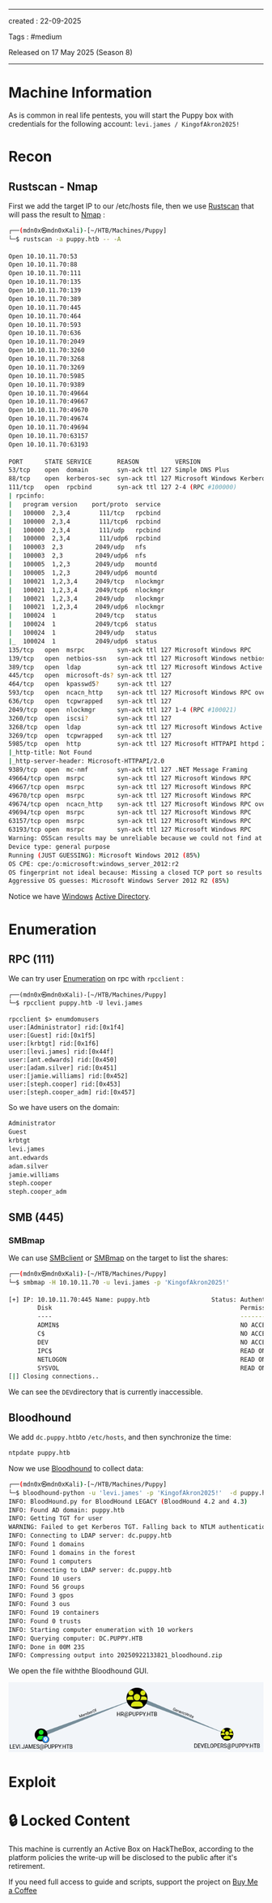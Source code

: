 - - - 
created : 22-09-2025 

Tags : #medium 

Released on 17 May 2025 (Season 8)
- - - 
# Machine Information

As is common in real life pentests, you will start the Puppy box with credentials for the following account: `levi.james / KingofAkron2025!`
# Recon
## Rustscan - Nmap

First we add the target IP to our /etc/hosts file, then we use [Rustscan](../../../3%20-%20Tags/Hacking%20Tools/Rustscan.md) that will pass the result to [Nmap](../../../3%20-%20Tags/Hacking%20Tools/Nmap.md) :

```bash
┌──(mdn0x㉿mdn0xKali)-[~/HTB/Machines/Puppy]
└─$ rustscan -a puppy.htb -- -A 

Open 10.10.11.70:53
Open 10.10.11.70:88
Open 10.10.11.70:111
Open 10.10.11.70:135
Open 10.10.11.70:139
Open 10.10.11.70:389
Open 10.10.11.70:445
Open 10.10.11.70:464
Open 10.10.11.70:593
Open 10.10.11.70:636
Open 10.10.11.70:2049
Open 10.10.11.70:3260
Open 10.10.11.70:3268
Open 10.10.11.70:3269
Open 10.10.11.70:5985
Open 10.10.11.70:9389
Open 10.10.11.70:49664
Open 10.10.11.70:49667
Open 10.10.11.70:49670
Open 10.10.11.70:49674
Open 10.10.11.70:49694
Open 10.10.11.70:63157
Open 10.10.11.70:63193

PORT      STATE SERVICE       REASON          VERSION
53/tcp    open  domain        syn-ack ttl 127 Simple DNS Plus
88/tcp    open  kerberos-sec  syn-ack ttl 127 Microsoft Windows Kerberos (server time: 2025-09-22 16:45:24Z)
111/tcp   open  rpcbind       syn-ack ttl 127 2-4 (RPC #100000)
| rpcinfo: 
|   program version    port/proto  service
|   100000  2,3,4        111/tcp   rpcbind
|   100000  2,3,4        111/tcp6  rpcbind
|   100000  2,3,4        111/udp   rpcbind
|   100000  2,3,4        111/udp6  rpcbind
|   100003  2,3         2049/udp   nfs
|   100003  2,3         2049/udp6  nfs
|   100005  1,2,3       2049/udp   mountd
|   100005  1,2,3       2049/udp6  mountd
|   100021  1,2,3,4     2049/tcp   nlockmgr
|   100021  1,2,3,4     2049/tcp6  nlockmgr
|   100021  1,2,3,4     2049/udp   nlockmgr
|   100021  1,2,3,4     2049/udp6  nlockmgr
|   100024  1           2049/tcp   status
|   100024  1           2049/tcp6  status
|   100024  1           2049/udp   status
|_  100024  1           2049/udp6  status
135/tcp   open  msrpc         syn-ack ttl 127 Microsoft Windows RPC
139/tcp   open  netbios-ssn   syn-ack ttl 127 Microsoft Windows netbios-ssn
389/tcp   open  ldap          syn-ack ttl 127 Microsoft Windows Active Directory LDAP (Domain: PUPPY.HTB0., Site: Default-First-Site-Name)
445/tcp   open  microsoft-ds? syn-ack ttl 127
464/tcp   open  kpasswd5?     syn-ack ttl 127
593/tcp   open  ncacn_http    syn-ack ttl 127 Microsoft Windows RPC over HTTP 1.0
636/tcp   open  tcpwrapped    syn-ack ttl 127
2049/tcp  open  nlockmgr      syn-ack ttl 127 1-4 (RPC #100021)
3260/tcp  open  iscsi?        syn-ack ttl 127
3268/tcp  open  ldap          syn-ack ttl 127 Microsoft Windows Active Directory LDAP (Domain: PUPPY.HTB0., Site: Default-First-Site-Name)
3269/tcp  open  tcpwrapped    syn-ack ttl 127
5985/tcp  open  http          syn-ack ttl 127 Microsoft HTTPAPI httpd 2.0 (SSDP/UPnP)
|_http-title: Not Found
|_http-server-header: Microsoft-HTTPAPI/2.0
9389/tcp  open  mc-nmf        syn-ack ttl 127 .NET Message Framing
49664/tcp open  msrpc         syn-ack ttl 127 Microsoft Windows RPC
49667/tcp open  msrpc         syn-ack ttl 127 Microsoft Windows RPC
49670/tcp open  msrpc         syn-ack ttl 127 Microsoft Windows RPC
49674/tcp open  ncacn_http    syn-ack ttl 127 Microsoft Windows RPC over HTTP 1.0
49694/tcp open  msrpc         syn-ack ttl 127 Microsoft Windows RPC
63157/tcp open  msrpc         syn-ack ttl 127 Microsoft Windows RPC
63193/tcp open  msrpc         syn-ack ttl 127 Microsoft Windows RPC
Warning: OSScan results may be unreliable because we could not find at least 1 open and 1 closed port
Device type: general purpose
Running (JUST GUESSING): Microsoft Windows 2012 (85%)
OS CPE: cpe:/o:microsoft:windows_server_2012:r2
OS fingerprint not ideal because: Missing a closed TCP port so results incomplete
Aggressive OS guesses: Microsoft Windows Server 2012 R2 (85%)

```

Notice we have [Windows](../../../3%20-%20Tags/Hacking%20Concepts/Windows.md) [Active Directory](../../../3%20-%20Tags/Hacking%20Concepts/Active%20Directory.md).
# Enumeration
## RPC (111)

We can try user [Enumeration](../../../3%20-%20Tags/Hacking%20Concepts/Enumeration.md) on rpc with `rpcclient` :

```shell
┌──(mdn0x㉿mdn0xKali)-[~/HTB/Machines/Puppy]
└─$ rpcclient puppy.htb -U levi.james

rpcclient $> enumdomusers
user:[Administrator] rid:[0x1f4]
user:[Guest] rid:[0x1f5]
user:[krbtgt] rid:[0x1f6]
user:[levi.james] rid:[0x44f]
user:[ant.edwards] rid:[0x450]
user:[adam.silver] rid:[0x451]
user:[jamie.williams] rid:[0x452]
user:[steph.cooper] rid:[0x453]
user:[steph.cooper_adm] rid:[0x457]
```

So we have users on the domain:

```bash
Administrator  
Guest  
krbtgt  
levi.james  
ant.edwards  
adam.silver  
jamie.williams  
steph.cooper  
steph.cooper_adm  
```
## SMB (445)
### SMBmap

We can use [SMBclient](../../../3%20-%20Tags/Hacking%20Tools/SMBclient.md) or [SMBmap](../../../3%20-%20Tags/SMBmap.md) on the target to list the shares:

```bash
┌──(mdn0x㉿mdn0xKali)-[~/HTB/Machines/Puppy]
└─$ smbmap -H 10.10.11.70 -u levi.james -p 'KingofAkron2025!' 

[+] IP: 10.10.11.70:445 Name: puppy.htb                 Status: Authenticated
        Disk                                                    Permissions     Comment
        ----                                                    -----------     -------
        ADMIN$                                                  NO ACCESS       Remote Admin
        C$                                                      NO ACCESS       Default share
        DEV                                                     NO ACCESS       DEV-SHARE for PUPPY-DEVS
        IPC$                                                    READ ONLY       Remote IPC
        NETLOGON                                                READ ONLY       Logon server share 
        SYSVOL                                                  READ ONLY       Logon server share 
[|] Closing connections..                                                                                            [/] Closing connections..                                                                                            [-] Closing connections..                                                                                            [*] Closed 1 connections        
```

We can see the `DEV`directory that is currently inaccessible.
## Bloodhound

We add `dc.puppy.htb`to `/etc/hosts`, and then synchronize the time:

```bash
ntpdate puppy.htb
```

Now we use [Bloodhound](../../../3%20-%20Tags/Hacking%20Tools/Bloodhound.md) to collect data:

```bash
┌──(mdn0x㉿mdn0xKali)-[~/HTB/Machines/Puppy]
└─$ bloodhound-python -u 'levi.james' -p 'KingofAkron2025!'  -d puppy.htb -ns 10.10.11.70 -c All --zip
INFO: BloodHound.py for BloodHound LEGACY (BloodHound 4.2 and 4.3)
INFO: Found AD domain: puppy.htb
INFO: Getting TGT for user
WARNING: Failed to get Kerberos TGT. Falling back to NTLM authentication. Error: Kerberos SessionError: KRB_AP_ERR_SKEW(Clock skew too great)
INFO: Connecting to LDAP server: dc.puppy.htb
INFO: Found 1 domains
INFO: Found 1 domains in the forest
INFO: Found 1 computers
INFO: Connecting to LDAP server: dc.puppy.htb
INFO: Found 10 users
INFO: Found 56 groups
INFO: Found 3 gpos
INFO: Found 3 ous
INFO: Found 19 containers
INFO: Found 0 trusts
INFO: Starting computer enumeration with 10 workers
INFO: Querying computer: DC.PUPPY.HTB
INFO: Done in 00M 23S
INFO: Compressing output into 20250922133821_bloodhound.zip
```

We open the file withthe Bloodhound GUI.

![Pasted image 20250922143720.png](../../../2%20-%20Resources/Others/Flameshots/Pasted%20image%2020250922143720.png)
# Exploit

# 🔒 Locked Content

This machine is currently an Active Box on HackTheBox, according to the platform policies the write-up will be disclosed to the public after it's retirement.

If you need full access to guide and scripts, support the project on [Buy Me a Coffee](https://buymeacoffee.com/mdn0x)
